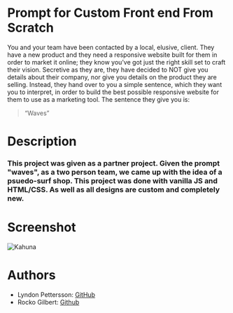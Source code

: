 
# Prompt for Custom Front end From Scratch

You and your team have been contacted by a local, elusive, client. They have a new product and they need a responsive website built for them in order to market it online; they know you’ve got just the right skill set to craft their vision. Secretive as they are, they have decided to NOT give you details about their company, nor give you details on the product they are selling. Instead, they hand over to you a simple sentence, which they want you to interpret, in order to build the best possible responsive website for them to use as a marketing tool. The sentence they give you is:

> “Waves”

# Description
### This project was given as a partner project. Given the prompt "waves", as a two person team, we came up with the idea of a psuedo-surf shop. This project was done with vanilla JS and HTML/CSS. As well as all designs are custom and completely new. 

# Screenshot
![Kahuna](./kahuna.jpg "Kahuna")

# Authors

* Lyndon Pettersson: [GitHub](https://github.com/Lyndonpett)
* Rocko Gilbert: [Github](https://github.com/rockogilbert)
